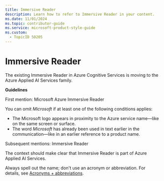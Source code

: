 ```yaml
---
title: Immersive Reader
description: Learn how to refer to Immersive Reader in your content.
ms.date: 11/01/2024
ms.topic: contributor-guide
ms.service: microsoft-product-style-guide
ms.custom:
  - TopicID 50205
---
```



# Immersive Reader

The existing Immersive Reader in Azure Cognitive Services is moving to the Azure Applied AI Services family.

**Guidelines**

First mention: Microsoft Azure Immersive Reader

You can omit *Microsoft* if at least one of the following conditions applies:

- The Microsoft logo appears in proximity to the Azure service name—like on the same screen or surface.
- The word *Microsoft* has already been used in text earlier in the communication—like in an earlier reference to a product name.

Subsequent mentions: Immersive Reader

The context should make clear that Immersive Reader is part of Azure Applied AI Services.

Always spell out the name; don't use an acronym or abbreviation. For details, see [Acronyms + abbreviations](~\acronyms-and-abbreviations.md).



